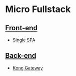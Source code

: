 # Micro Fullstack

## [Front-end](./client/README.md)

* [Single SPA](https://single-spa.js.org/)

## [Back-end](./server/README.md)

* [Kong Gateway](https://konghq.com/kong/)
